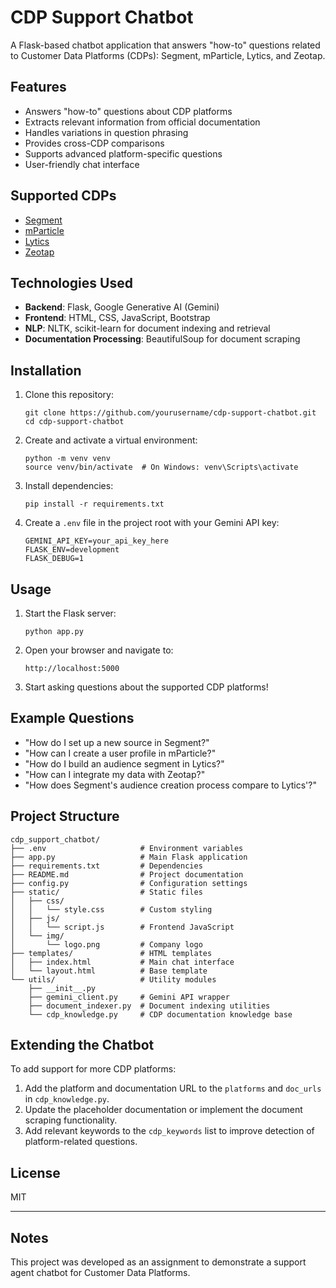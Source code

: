 # CDP Support Chatbot

A Flask-based chatbot application that answers "how-to" questions related to Customer Data Platforms (CDPs): Segment, mParticle, Lytics, and Zeotap.

## Features

- Answers "how-to" questions about CDP platforms
- Extracts relevant information from official documentation
- Handles variations in question phrasing
- Provides cross-CDP comparisons
- Supports advanced platform-specific questions
- User-friendly chat interface

## Supported CDPs

- [Segment](https://segment.com/docs/?ref=nav)
- [mParticle](https://docs.mparticle.com/)
- [Lytics](https://docs.lytics.com/)
- [Zeotap](https://docs.zeotap.com/home/en-us/)

## Technologies Used

- **Backend**: Flask, Google Generative AI (Gemini)
- **Frontend**: HTML, CSS, JavaScript, Bootstrap
- **NLP**: NLTK, scikit-learn for document indexing and retrieval
- **Documentation Processing**: BeautifulSoup for document scraping

## Installation

1. Clone this repository:
   ```
   git clone https://github.com/yourusername/cdp-support-chatbot.git
   cd cdp-support-chatbot
   ```

2. Create and activate a virtual environment:
   ```
   python -m venv venv
   source venv/bin/activate  # On Windows: venv\Scripts\activate
   ```

3. Install dependencies:
   ```
   pip install -r requirements.txt
   ```

4. Create a `.env` file in the project root with your Gemini API key:
   ```
   GEMINI_API_KEY=your_api_key_here
   FLASK_ENV=development
   FLASK_DEBUG=1
   ```

## Usage

1. Start the Flask server:
   ```
   python app.py
   ```

2. Open your browser and navigate to:
   ```
   http://localhost:5000
   ```

3. Start asking questions about the supported CDP platforms!

## Example Questions

- "How do I set up a new source in Segment?"
- "How can I create a user profile in mParticle?"
- "How do I build an audience segment in Lytics?"
- "How can I integrate my data with Zeotap?"
- "How does Segment's audience creation process compare to Lytics'?"

## Project Structure

```
cdp_support_chatbot/
├── .env                     # Environment variables
├── app.py                   # Main Flask application
├── requirements.txt         # Dependencies
├── README.md                # Project documentation
├── config.py                # Configuration settings
├── static/                  # Static files
│   ├── css/
│   │   └── style.css        # Custom styling
│   ├── js/
│   │   └── script.js        # Frontend JavaScript
│   └── img/
│       └── logo.png         # Company logo
├── templates/               # HTML templates
│   ├── index.html           # Main chat interface
│   └── layout.html          # Base template
└── utils/                   # Utility modules
    ├── __init__.py
    ├── gemini_client.py     # Gemini API wrapper
    ├── document_indexer.py  # Document indexing utilities
    └── cdp_knowledge.py     # CDP documentation knowledge base
```

## Extending the Chatbot

To add support for more CDP platforms:

1. Add the platform and documentation URL to the `platforms` and `doc_urls` in `cdp_knowledge.py`.
2. Update the placeholder documentation or implement the document scraping functionality.
3. Add relevant keywords to the `cdp_keywords` list to improve detection of platform-related questions.

## License

MIT

---

## Notes

This project was developed as an assignment to demonstrate a support agent chatbot for Customer Data Platforms.